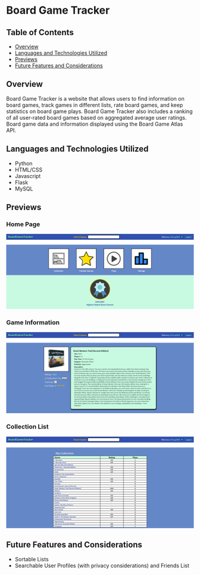 # Board Game Tracker

## Table of Contents
* [Overview](#overview)
* [Languages and Technologies Utilized](#languages-and-technologies-utilized)
* [Previews](#previews)
* [Future Features and Considerations](#future-features-and-considerations)

## Overview
Board Game Tracker is a website that allows users to find information on board games, track games in different lists, rate board games, and keep statistics on board game plays. Board Game Tracker also includes a ranking of all user-rated board games based on aggregated average user ratings. Board game data and information displayed using the Board Game Atlas API.

## Languages and Technologies Utilized
* Python
* HTML/CSS
* Javascript
* Flask
* MySQL

## Previews
### Home Page
![Home Page](screenshots/screenshot_home.png)

### Game Information
![Game Information](screenshots/screenshot_gwt.png)

### Collection List
![Collection](screenshots/screenshot_collection.png)

## Future Features and Considerations
* Sortable Lists
* Searchable User Profiles (with privacy considerations) and Friends List